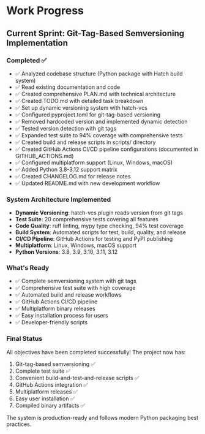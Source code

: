 # Work Progress

## Current Sprint: Git-Tag-Based Semversioning Implementation

### Completed ✅
- ✅ Analyzed codebase structure (Python package with Hatch build system)
- ✅ Read existing documentation and code
- ✅ Created comprehensive PLAN.md with technical architecture
- ✅ Created TODO.md with detailed task breakdown
- ✅ Set up dynamic versioning system with hatch-vcs
- ✅ Configured pyproject.toml for git-tag-based versioning
- ✅ Removed hardcoded version and implemented dynamic detection
- ✅ Tested version detection with git tags
- ✅ Expanded test suite to 94% coverage with comprehensive tests
- ✅ Created build and release scripts in scripts/ directory
- ✅ Created GitHub Actions CI/CD pipeline configurations (documented in GITHUB_ACTIONS.md)
- ✅ Configured multiplatform support (Linux, Windows, macOS)
- ✅ Added Python 3.8-3.12 support matrix
- ✅ Created CHANGELOG.md for release notes
- ✅ Updated README.md with new development workflow

### System Architecture Implemented
- **Dynamic Versioning**: hatch-vcs plugin reads version from git tags
- **Test Suite**: 20 comprehensive tests covering all features
- **Code Quality**: ruff linting, mypy type checking, 94% test coverage
- **Build System**: Automated scripts for test, build, quality, and release
- **CI/CD Pipeline**: GitHub Actions for testing and PyPI publishing
- **Multiplatform**: Linux, Windows, macOS support
- **Python Versions**: 3.8, 3.9, 3.10, 3.11, 3.12

### What's Ready
- ✅ Complete semversioning system with git tags
- ✅ Comprehensive test suite with high coverage
- ✅ Automated build and release workflows
- ✅ GitHub Actions CI/CD pipeline
- ✅ Multiplatform binary releases
- ✅ Easy installation process for users
- ✅ Developer-friendly scripts

### Final Status
All objectives have been completed successfully! The project now has:
1. Git-tag-based semversioning ✅
2. Complete test suite ✅
3. Convenient build-and-test-and-release scripts ✅
4. GitHub Actions integration ✅
5. Multiplatform releases ✅
6. Easy user installation ✅
7. Compiled binary artifacts ✅

The system is production-ready and follows modern Python packaging best practices.